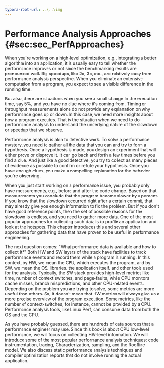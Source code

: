 ```yaml
---
typora-root-url: ..\..\img
---
```


# Performance Analysis Approaches {#sec:sec_PerfApproaches}

When you're working on a high-level optimization, e.g., integrating a better algorithm into an application, it is usually easy to tell whether the performance improves or not since the benchmarking results are pronounced well. Big speedups, like 2x, 3x, etc., are relatively easy from performance analysis perspective. When you eliminate an extensive computation from a program, you expect to see a visible difference in the running time. 

But also, there are situations when you see a small change in the execution time, say 5%, and you have no clue where it's coming from. Timing or throughput measurements alone do not provide any explanation on why performance goes up or down. In this case, we need more insights about how a program executes. That is the situation when we need to do performance analysis to understand the underlying nature of the slowdown or speedup that we observe.

Performance analysis is akin to detective work. To solve a performance mystery, you need to gather all the data that you can and try to form a hypothesis. Once a hypothesis is made, you design an experiment that will either prove or disprove it. It can go back and forth a few times before you find a clue. And just like a good detective, you try to collect as many pieces of evidence as possible to confirm or refute your hypothesis. Once you have enough clues, you make a compelling explanation for the behavior you're observing.

When you just start working on a performance issue, you probably only have measurements, e.g., before and after the code change. Based on that measurements you conclude that the program became slower by `X` percent. If you know that the slowdown occurred right after a certain commit, that may already give you enough information to fix the problem. But if you don't have good reference points, then the set of possible reasons for the slowdown is endless, and you need to gather more data. One of the most popular approaches for collecting such data is to profile an application and look at the hotspots. This chapter introduces this and several other approaches for gathering data that have proven to be useful in performance engineering. 

The next question comes: "What performance data is available and how to collect it?" Both HW and SW layers of the stack have facilities to track performance events and record them while a program is running. In this context, by HW, we mean the CPU, which executes the program, and by SW, we mean the OS, libraries, the application itself, and other tools used for the analysis. Typically, the SW stack provides high-level metrics like time, number of context switches, and page-faults, while CPU monitors cache misses, branch mispredictions, and other CPU-related events. Depending on the problem you are trying to solve, some metrics are more useful than others. So, it doesn't mean that HW metrics will always give us a more precise overview of the program execution. Some metrics, like the number of context-switches, for instance, cannot be provided by a CPU. Performance analysis tools, like Linux Perf, can consume data from both the OS and the CPU.

As you have probably guessed, there are hundreds of data sources that a performance engineer may use. Since this book is about CPU low-level performance, we will focus on collecting HW-level information. We will introduce some of the most popular performance analysis techniques: code instrumentation, tracing, Characterization, sampling, and the Roofline model. We also discuss static performance analysis techniques and compiler optimization reports that do not involve running the actual application.